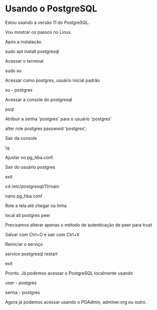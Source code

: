 # Usando o PostgreSQL

Estou usando a versão 11 do PostgreSQL.

Vou mostrar os passos no Linux.

Após a instalação

sudo apt install postgresql

Acessar o terminal

sudo su

Acessar como postgres, usuário inicial padrão

su - postgres

Acessar a console do postgresql

psql

Atribuir a senha 'postgres' para o usuário 'postgres'

alter role postgres password 'postgres';

Sair da console

\q

Ajustar no pg_hba.conf.

Sair do usuário postgres

exit

cd /etc/postgresql/11/main

nano pg_hba.conf

Role a tela até chegar na linha

local   all             postgres                                peer

Precisamos alterar apenas o método de autenticação de peer para trust

Salvar com Ctrl+O e sair com Ctrl+X

Reiniciar o serviço

service postgresql restart

exit

Pronto. Já podemos acessar o PostgreSQL localmente usando

user - postgres

senha - postgres

Agora já podemos acessar usando o PGAdmin, adminer.org ou outro.


